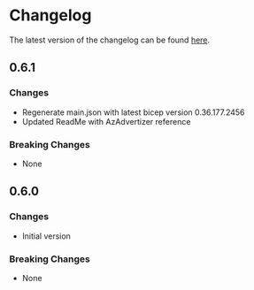 # Changelog

The latest version of the changelog can be found [here](https://github.com/Azure/bicep-registry-modules/blob/main/avm/res/insights/data-collection-rule/CHANGELOG.md).

## 0.6.1

### Changes

- Regenerate main.json with latest bicep version 0.36.177.2456
- Updated ReadMe with AzAdvertizer reference

### Breaking Changes

- None

## 0.6.0

### Changes

- Initial version

### Breaking Changes

- None
